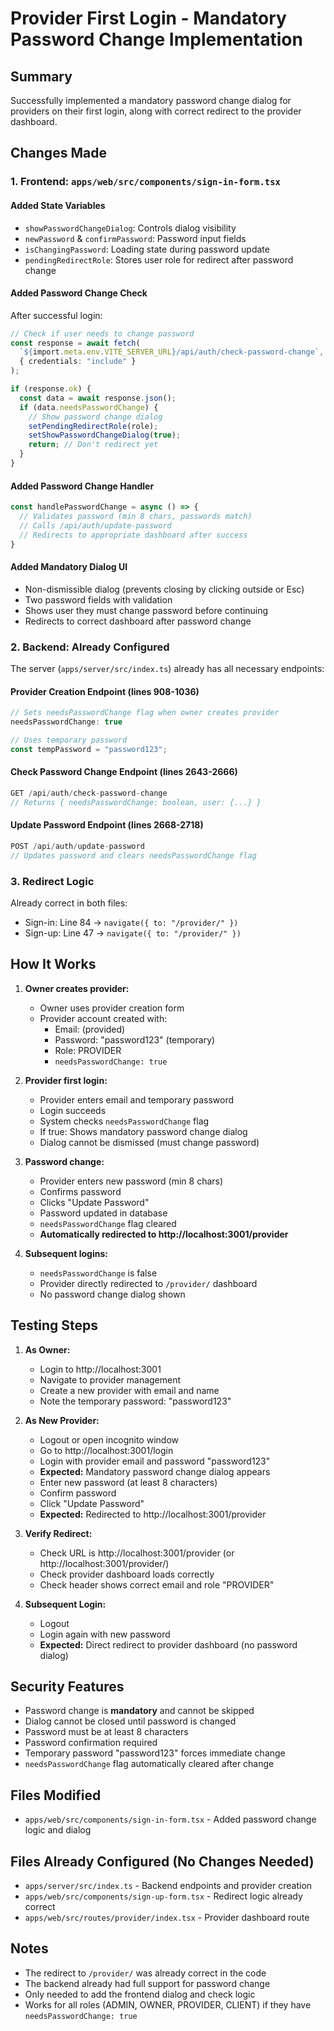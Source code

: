 # Provider First Login - Mandatory Password Change Implementation

## Summary

Successfully implemented a mandatory password change dialog for providers on their first login, along with correct redirect to the provider dashboard.

## Changes Made

### 1. Frontend: `apps/web/src/components/sign-in-form.tsx`

#### Added State Variables
- `showPasswordChangeDialog`: Controls dialog visibility
- `newPassword` & `confirmPassword`: Password input fields
- `isChangingPassword`: Loading state during password update
- `pendingRedirectRole`: Stores user role for redirect after password change

#### Added Password Change Check
After successful login:
```typescript
// Check if user needs to change password
const response = await fetch(
  `${import.meta.env.VITE_SERVER_URL}/api/auth/check-password-change`,
  { credentials: "include" }
);

if (response.ok) {
  const data = await response.json();
  if (data.needsPasswordChange) {
    // Show password change dialog
    setPendingRedirectRole(role);
    setShowPasswordChangeDialog(true);
    return; // Don't redirect yet
  }
}
```

#### Added Password Change Handler
```typescript
const handlePasswordChange = async () => {
  // Validates password (min 8 chars, passwords match)
  // Calls /api/auth/update-password
  // Redirects to appropriate dashboard after success
}
```

#### Added Mandatory Dialog UI
- Non-dismissible dialog (prevents closing by clicking outside or Esc)
- Two password fields with validation
- Shows user they must change password before continuing
- Redirects to correct dashboard after password change

### 2. Backend: Already Configured

The server (`apps/server/src/index.ts`) already has all necessary endpoints:

#### Provider Creation Endpoint (lines 908-1036)
```typescript
// Sets needsPasswordChange flag when owner creates provider
needsPasswordChange: true

// Uses temporary password
const tempPassword = "password123";
```

#### Check Password Change Endpoint (lines 2643-2666)
```typescript
GET /api/auth/check-password-change
// Returns { needsPasswordChange: boolean, user: {...} }
```

#### Update Password Endpoint (lines 2668-2718)
```typescript
POST /api/auth/update-password
// Updates password and clears needsPasswordChange flag
```

### 3. Redirect Logic

Already correct in both files:
- Sign-in: Line 84 → `navigate({ to: "/provider/" })`
- Sign-up: Line 47 → `navigate({ to: "/provider/" })`

## How It Works

1. **Owner creates provider:**
   - Owner uses provider creation form
   - Provider account created with:
     - Email: (provided)
     - Password: "password123" (temporary)
     - Role: PROVIDER
     - `needsPasswordChange: true`

2. **Provider first login:**
   - Provider enters email and temporary password
   - Login succeeds
   - System checks `needsPasswordChange` flag
   - If true: Shows mandatory password change dialog
   - Dialog cannot be dismissed (must change password)

3. **Password change:**
   - Provider enters new password (min 8 chars)
   - Confirms password
   - Clicks "Update Password"
   - Password updated in database
   - `needsPasswordChange` flag cleared
   - **Automatically redirected to http://localhost:3001/provider**

4. **Subsequent logins:**
   - `needsPasswordChange` is false
   - Provider directly redirected to `/provider/` dashboard
   - No password change dialog shown

## Testing Steps

1. **As Owner:**
   - Login to http://localhost:3001
   - Navigate to provider management
   - Create a new provider with email and name
   - Note the temporary password: "password123"

2. **As New Provider:**
   - Logout or open incognito window
   - Go to http://localhost:3001/login
   - Login with provider email and password "password123"
   - **Expected:** Mandatory password change dialog appears
   - Enter new password (at least 8 characters)
   - Confirm password
   - Click "Update Password"
   - **Expected:** Redirected to http://localhost:3001/provider

3. **Verify Redirect:**
   - Check URL is http://localhost:3001/provider (or http://localhost:3001/provider/)
   - Check provider dashboard loads correctly
   - Check header shows correct email and role "PROVIDER"

4. **Subsequent Login:**
   - Logout
   - Login again with new password
   - **Expected:** Direct redirect to provider dashboard (no password dialog)

## Security Features

- Password change is **mandatory** and cannot be skipped
- Dialog cannot be closed until password is changed
- Password must be at least 8 characters
- Password confirmation required
- Temporary password "password123" forces immediate change
- `needsPasswordChange` flag automatically cleared after change

## Files Modified

- `apps/web/src/components/sign-in-form.tsx` - Added password change logic and dialog

## Files Already Configured (No Changes Needed)

- `apps/server/src/index.ts` - Backend endpoints and provider creation
- `apps/web/src/components/sign-up-form.tsx` - Redirect logic already correct
- `apps/web/src/routes/provider/index.tsx` - Provider dashboard route

## Notes

- The redirect to `/provider/` was already correct in the code
- The backend already had full support for password change
- Only needed to add the frontend dialog and check logic
- Works for all roles (ADMIN, OWNER, PROVIDER, CLIENT) if they have `needsPasswordChange: true`

